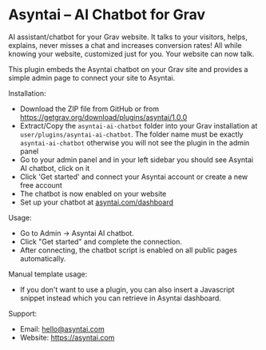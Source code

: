 # Asyntai – AI Chatbot for Grav
AI assistant/chatbot for your Grav website.
It talks to your visitors, helps, explains, never misses a chat and increases conversion rates! All while knowing your website, customized just for you. Your website can now talk.

This plugin embeds the Asyntai chatbot on your Grav site and provides a simple admin page to connect your site to Asyntai.

Installation:
- Download the ZIP file from GitHub or from https://getgrav.org/download/plugins/asyntai/1.0.0
- Extract/Copy the `asyntai-ai-chatbot` folder into your Grav installation at `user/plugins/asyntai-ai-chatbot`. The folder name must be exactly `asyntai-ai-chatbot` otherwise you will not see the plugin in the admin panel
- Go to your admin panel and in your left sidebar you should see Asyntai AI chatbot, click on it
- Click 'Get started' and connect your Asyntai account or create a new free account
- The chatbot is now enabled on your website
- Set up your chatbot at [asyntai.com/dashboard](https://asyntai.com/dashboard#setup)

Usage:
- Go to Admin → Asyntai AI chatbot.
- Click "Get started" and complete the connection.
- After connecting, the chatbot script is enabled on all public pages automatically.

Manual template usage:
- If you don't want to use a plugin, you can also insert a Javascript snippet instead which you can retrieve in Asyntai dashboard.

Support:
- Email: hello@asyntai.com
- Website: https://asyntai.com

